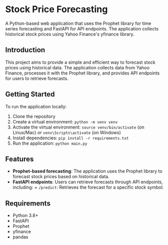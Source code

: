 **Stock Price Forecasting**
========================

A Python-based web application that uses the Prophet library for time series forecasting and FastAPI for API
endpoints. The application collects historical stock prices using Yahoo Finance's yfinance library.

**Introduction**
---------------

This project aims to provide a simple and efficient way to forecast stock prices using historical data. The
application collects data from Yahoo Finance, processes it with the Prophet library, and provides API endpoints
for users to retrieve forecasts.

**Getting Started**
------------------

To run the application locally:

1. Clone the repository
2. Create a virtual environment: `python -m venv venv`
3. Activate the virtual environment: `source venv/bin/activate` (on Linux/Mac) or `venv\Scripts\activate` (on
Windows)
4. Install dependencies: `pip install -r requirements.txt`
5. Run the application: `python main.py`

**Features**
------------

* **Prophet-based forecasting**: The application uses the Prophet library to forecast stock prices based on
historical data.
* **FastAPI endpoints**: Users can retrieve forecasts through API endpoints, including:
        + `/predict`: Retrieves the forecast for a specific stock symbol.

**Requirements**
----------------

* Python 3.8+
* FastAPI
* Prophet
* yfinance
* pandas
